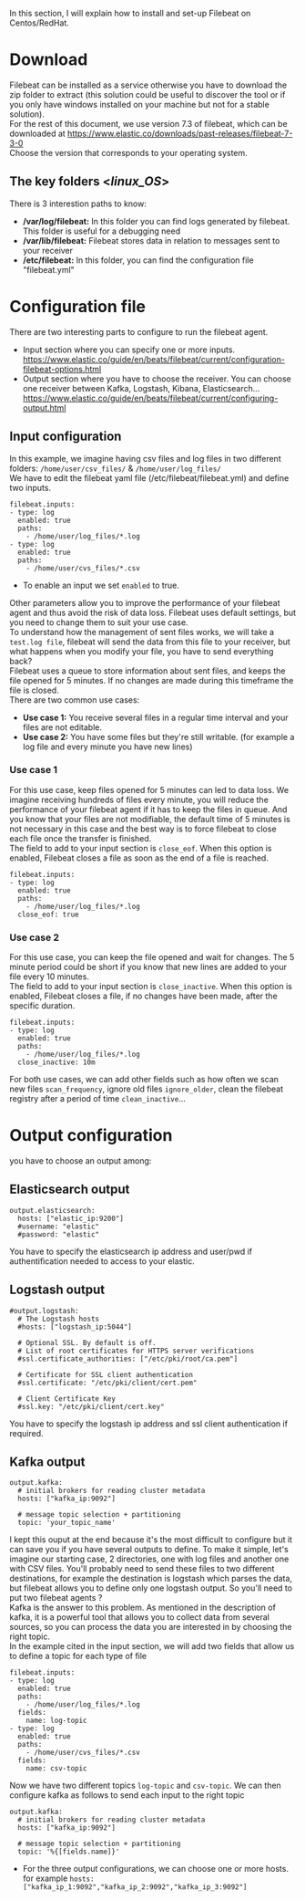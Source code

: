 In this section, I will explain how to install and set-up Filebeat on Centos/RedHat.
# Download
Filebeat can be installed as a service otherwise you have to download the zip folder to extract (this solution could be useful to discover the tool or if you only have windows installed on your machine but not for a stable solution).  
For the rest of this document, we use version 7.3 of filebeat, which can be downloaded at https://www.elastic.co/downloads/past-releases/filebeat-7-3-0  
Choose the version that corresponds to your operating system.
## The key folders  <_linux_OS_>
There is 3 interestion paths to know:
- **/var/log/filebeat:** In this folder you can find logs generated by filebeat. This folder is useful for a debugging need
- **/var/lib/filebeat:** Filebeat stores data in relation to messages sent to your receiver
- **/etc/filebeat:** In this folder, you can find the configuration file "filebeat.yml"
# Configuration file

There are two interesting parts to configure to run the filebeat agent. 
- Input section where you can specify one or more inputs. https://www.elastic.co/guide/en/beats/filebeat/current/configuration-filebeat-options.html
- Output section where you have to choose the receiver. You can choose one receiver between Kafka, Logstash, Kibana, Elasticsearch... https://www.elastic.co/guide/en/beats/filebeat/current/configuring-output.html 

## Input configuration
In this example, we imagine having csv files and log files in two different folders: `/home/user/csv_files/` & `/home/user/log_files/`  
We have to edit the filebeat yaml file (/etc/filebeat/filebeat.yml) and define two inputs.
```
filebeat.inputs:
- type: log
  enabled: true 
  paths:
    - /home/user/log_files/*.log
- type: log
  enabled: true
  paths:
    - /home/user/cvs_files/*.csv
````
* To enable an input we set `enabled` to true.  
  
Other parameters allow you to improve the performance of your filebeat agent and thus avoid the risk of data loss. Filebeat uses default settings, but you need to change them to suit your use case.   
To understand how the management of sent files works, we will take a `test.log file`, filebeat will send the data from this file to your receiver, but what happens when you modify your file, you have to send everything back?  
Filebeat uses a queue to store information about sent files, and keeps the file opened for 5 minutes. If no changes are made during this timeframe the file is closed.  
There are two common use cases:  
* **Use case 1:** You receive several files in a regular time interval and your files are not editable.
* **Use case 2:** You have some files but they're still writable. (for example a log file and every minute you have new lines)
  
### Use case 1
For this use case, keep files opened for 5 minutes can led to data loss. We imagine receiving hundreds of files every minute, you will reduce the performance of your filebeat agent if it has to keep the files in queue. And you know that your files are not modifiable, the default time of 5 minutes is not necessary in this case and the best way is to force filebeat to close each file once the transfer is finished.  
The field to add to your input section is `close_eof`. When this option is enabled, Filebeat closes a file as soon as the end of a file is reached.
```
filebeat.inputs:
- type: log
  enabled: true 
  paths:
    - /home/user/log_files/*.log
  close_eof: true
  ```
### Use case 2
For this use case, you can keep the file opened and wait for changes. The 5 minute period could be short if you know that new lines are added to your file every 10 minutes.  
The field to add to your input section is `close_inactive`. When this option is enabled, Filebeat closes a file, if no changes have been made, after the specific duration.  
```
filebeat.inputs:
- type: log
  enabled: true 
  paths:
    - /home/user/log_files/*.log
  close_inactive: 10m
  ```
For both use cases, we can add other fields such as how often we scan new files `scan_frequency`, ignore old files `ignore_older`, clean the filebeat registry after a period of time `clean_inactive`...  

# Output configuration
you have to choose an output among:
## Elasticsearch output

```
output.elasticsearch:
  hosts: ["elastic_ip:9200"]
  #username: "elastic"
  #password: "elastic"

```
You have to specify the elasticsearch ip address and user/pwd if authentification needed to access to your elastic.

## Logstash output

```
#output.logstash:
  # The Logstash hosts
  #hosts: ["logstash_ip:5044"]

  # Optional SSL. By default is off.
  # List of root certificates for HTTPS server verifications
  #ssl.certificate_authorities: ["/etc/pki/root/ca.pem"]

  # Certificate for SSL client authentication
  #ssl.certificate: "/etc/pki/client/cert.pem"

  # Client Certificate Key
  #ssl.key: "/etc/pki/client/cert.key"

```
You have to specify the logstash ip address and ssl client authentication if required.

## Kafka output
```
output.kafka:
  # initial brokers for reading cluster metadata
  hosts: ["kafka_ip:9092"]

  # message topic selection + partitioning
  topic: 'your_topic_name'
```

I kept this ouput at the end because it's the most difficult to configure but it can save you if you have several outputs to define. 
To make it simple, let's imagine our starting case, 2 directories, one with log files and another one with CSV files. You'll probably need to send these files to two different destinations, for example the destination is logstash which parses the data, but filebeat allows you to define only one logstash output. So you'll need to put two filebeat agents ?  
Kafka is the answer to this problem. As mentioned in the description of kafka, it is a powerful tool that allows you to collect data from several sources, so you can process the data you are interested in by choosing the right topic.  
In the example cited in the input section, we will add two fields that allow us to define a topic for each type of file

```
filebeat.inputs:
- type: log
  enabled: true 
  paths:
    - /home/user/log_files/*.log
  fields:
    name: log-topic
- type: log
  enabled: true
  paths:
    - /home/user/cvs_files/*.csv
  fields:
    name: csv-topic
````

  
Now we have two different topics `log-topic` and `csv-topic`. We can then configure kafka as follows to send each input to the right topic
```
output.kafka:
  # initial brokers for reading cluster metadata
  hosts: ["kafka_ip:9092"]

  # message topic selection + partitioning
  topic: '%{[fields.name]}'
```

* For the three output configurations, we can choose one or more hosts. for example `hosts: ["kafka_ip_1:9092","kafka_ip_2:9092","kafka_ip_3:9092"]`
